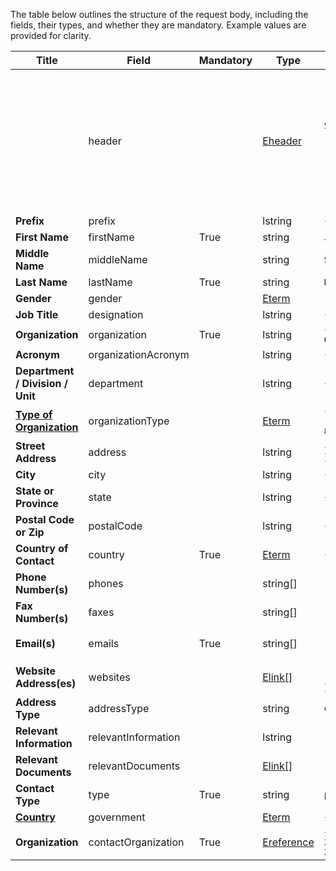 The table below outlines the structure of the request body, including the fields, their types, and whether they are mandatory. Example values are provided for clarity.

<table class="ircc__table" style="table-layout: fixed; width: 100%;">
  <thead>
    <tr>
      <th style="width: 40%;">Title</th>
      <th style="width: 20%;">Field</th>
      <th style="width: 10%;">Mandatory</th>
      <th style="width: 10%;">Type</th>
      <th style="width: 20%;">Example</th>
    </tr>
  </thead>
  <tbody>
    <tr>
      <td></td>
      <td>header</td>
      <td></td>
      <td><a href="/customTypes.html#eheader">Eheader</a></td>
      <td><code>
            {
              "identifier": "068C83BA-995F-08C3-50CE-AD43545B3EB5",
              "schema": "contact",
              "languages": [
                "en"
              ]
            }
          </code></td>
    </tr>
    <tr>
      <td><strong>Prefix</strong></td>
      <td>prefix</td>
      <td></td>
      <td>lstring</td>
      <td><code>{ en:"Mr" }</code></td>
    </tr>
    <tr>
      <td><strong>First Name</strong></td>
      <td>firstName</td>
      <td>True</td>
      <td>string</td>
      <td><code>John</code></td>
    </tr>
    <tr>
      <td><strong>Middle Name</strong></td>
      <td>middleName</td>
      <td></td>
      <td>string</td>
      <td><code>Smith</code></td>
    </tr>
    <tr>
      <td><strong>Last Name</strong></td>
      <td>lastName</td>
      <td>True</td>
      <td>string</td>
      <td><code>Doe</code></td>
    </tr>
    <tr>
      <td><strong>Gender</strong></td>
      <td>gender</td>
      <td></td>
      <td><a href="/customTypes.html#eterm">Eterm</a></td>
      <td></td>
    </tr>
    <tr>
      <td><strong>Job Title</strong></td>
      <td>designation</td>
      <td></td>
      <td>lstring</td>
      <td><code>{ en:"Software" }</code></td>
    </tr>
    <tr>
      <td><strong>Organization</strong></td>
      <td>organization</td>
      <td>True</td>
      <td>lstring</td>
      <td><code>{ "en": "Test Organization" }</code></td>
    </tr>
    <tr>
      <td><strong>Acronym</strong></td>
      <td>organizationAcronym</td>
      <td></td>
      <td>lstring</td>
      <td><code>{ "en": "CSBD" }</code></td>
    </tr>
    <tr>
      <td><strong>Department / Division / Unit</strong></td>
      <td>department</td>
      <td></td>
      <td>lstring</td>
      <td><code>{ "en": "Division" }</code></td>
    </tr>
    <tr>
      <td><strong><a href="/thesaurus/authority/organization-types">Type of Organization</a></strong></td>
      <td>organizationType</td>
      <td></td>
      <td><a href="/customTypes.html#eterm">Eterm</a></td>
      <td><code>{ "identifier": "86D464C3-B5BB-4B02-85E4-1AAD8D64CD27" }</code></td>
    </tr>
    <tr>
      <td><strong>Street Address</strong></td>
      <td>address</td>
      <td></td>
      <td>lstring</td>
      <td><code>{ "en": "560 Franklin" }</code></td>
    </tr>
    <tr>
      <td><strong>City</strong></td>
      <td>city</td>
      <td></td>
      <td>lstring</td>
      <td><code>{ "en": "Cambridge" }</code></td>
    </tr>
    <tr>
      <td><strong>State or Province</strong></td>
      <td>state</td>
      <td></td>
      <td>lstring</td>
      <td><code>{ "en": "Ontario" }</code></td>
    </tr>
    <tr>
      <td><strong>Postal Code or Zip</strong></td>
      <td>postalCode</td>
      <td></td>
      <td>lstring</td>
      <td><code>{ "en": "N1R 7Z1" }</code></td>
    </tr>
    <tr>
      <td><strong>Country of Contact</strong></td>
      <td>country</td>
      <td>True</td>
      <td><a href="/customTypes.html#eterm">Eterm</a></td>
      <td><code>{ "identifier": "ca" }</code></td>
    </tr>
    <tr>
      <td><strong>Phone Number(s)</strong></td>
      <td>phones</td>
      <td></td>
      <td>string[]</td>
      <td><code>[ "54825578896" ]</code></td>
    </tr>
    <tr>
      <td><strong>Fax Number(s)</strong></td>
      <td>faxes</td>
      <td></td>
      <td>string[]</td>
      <td><code>[ "123456" ]</code></td>
    </tr>
    <tr>
      <td><strong>Email(s)</strong></td>
      <td>emails</td>
      <td>True</td>
      <td>string[]</td>
      <td><code>[ "pramodjsam@gmail.com" ]</code></td>
    </tr>
    <tr>
      <td><strong>Website Address(es)</strong></td>
      <td>websites</td>
      <td></td>
      <td><a href="/customTypes.html#elink">Elink[]</a></td>
      <td><code>[ { "url": "http://www.google.com" } ]</code></td>
    </tr>
    <tr>
      <td><strong>Address Type</strong></td>
      <td>addressType</td>
      <td></td>
      <td>string</td>
      <td><code>organization</code></td>
    </tr>
    <tr>
      <td><strong>Relevant Information</strong></td>
      <td>relevantInformation</td>
      <td></td>
      <td>lstring</td>
      <td></td>
    </tr>
    <tr>
      <td><strong>Relevant Documents</strong></td>
      <td>relevantDocuments</td>
      <td></td>
      <td><a href="/customTypes.html#elink">Elink[]</a></td>
      <td></td>
    </tr>
    <tr>
      <td><strong>Contact Type</strong></td>
      <td>type</td>
      <td>True</td>
      <td>string</td>
      <td><code>person</code></td>
    </tr>
    <tr>
      <td><strong><a href="/thesaurus/general/countries">Country</a></strong></td>
      <td>government</td>
      <td></td>
      <td><a href="/customTypes.html#eterm">Eterm</a></td>
      <td><code>{ "identifier": "af" }</code></td>
    </tr>
    <tr>
      <td><strong>Organization</strong></td>
      <td>contactOrganization</td>
      <td>True</td>
      <td><a href="/customTypes.html#ereference">Ereference</a></td>
      <td><code>{ "identifier": "SIMP-22D52282-2FB2-AD2A-2965-476DFF6A7F37@1" }</code></td>
    </tr>    
  </tbody>
</table>
